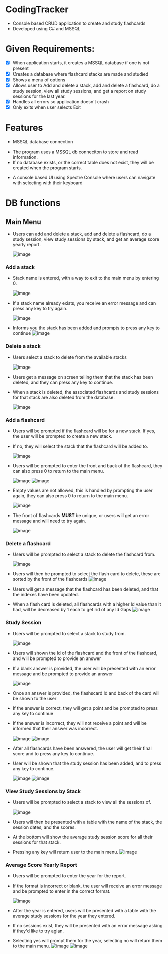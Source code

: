 # CodingTracker
- Console based CRUD application to create and study flashcards
- Developed using C# and MSSQL

# Given Requirements:
- [x] When application starts, it creates a MSSQL database if one is not present
- [x] Creates a database where flashcard stacks are made and studied
- [x] Shows a menu of options
- [x] Allows user to Add and delete a stack, add and delete a flashcard, do a study session, view all study sessions, and get a report on study sessions for the last year.
- [x] Handles all errors so application doesn't crash
- [x] Only exits when user selects Exit

# Features

* MSSQL database connection
		
- The program uses a MSSQL db conneciton to store and read information.
- If no database exists, or the correct table does not exist, they will be created when the program starts.

* A console based UI using Spectre Console where users can navigate with selecting with their keyboard


# DB functions

## Main Menu

- Users can add and delete a stack, add and delete a flashcard, do a study session, view study sessions by stack, and get an average score yearly report.

	![image](https://github.com/Fennikko/Images/blob/main/FlashcardsMainMenu.png)

### Add a stack

- Stack name is entered, with a way to exit to the main menu by entering 0.

	![image](https://github.com/Fennikko/Images/blob/main/StackName.png)

- If a stack name already exists, you receive an error message and can press any key to try again.

	![image](https://github.com/Fennikko/Images/blob/main/StackError.png)

- Informs you the stack has been added and prompts to press any key to continue
	![image](https://github.com/Fennikko/Images/blob/main/StackAddSuccess.png)

### Delete a stack

- Users select a stack to delete from the available stacks

	![image](https://github.com/Fennikko/Images/blob/main/StackDeletion.png)

- Users get a message on screen telling them that the stack has been deleted, and they can press any key to continue.
- When a stack is deleted, the associated flashcards and study sessions for that stack are also deleted from the database.

	![image](https://github.com/Fennikko/Images/blob/main/StackDeleted.png)

### Add a flashcard

- Users will be prompted if the flashcard will be for a new stack. If yes, the user will be prompted to create a new stack.
- If no, they will select the stack that the flashcard will be added to.

	![image](https://github.com/Fennikko/Images/blob/main/AddFlashcardStackSelect.png)

- Users will be prompted to enter the front and back of the flashcard, they can also press 0 to return to the main menu.

	![image](https://github.com/Fennikko/Images/blob/main/FlashcardFront.png)
	![image](https://github.com/Fennikko/Images/blob/main/FlashcardBack.png)

- Empty values are not allowed, this is handled by prompting the user again, they can also press 0 to return to the main menu.

	![image](https://github.com/Fennikko/Images/blob/main/FlashcardEmpty.png)

- The front of flashcards **MUST** be unique, or users will get an error message and will need to try again.

	![image](https://github.com/Fennikko/Images/blob/main/FlashcardAddError.png)



### Delete a flashcard

- Users will be prompted to select a stack to delete the flashcard from.

	![image](https://github.com/Fennikko/Images/blob/main/FlashcardDeletion1.png)

- Users will then be prompted to select the flash card to delete, these are sorted by the front of the flashcards
	![image](https://github.com/Fennikko/Images/blob/main/FlashcardDeletion2.png)

- Users will get a message that the flashcard has been deleted, and that the indexes have been updated.
- When a flash card is deleted, all flashcards with a higher Id value than it had, will be decreased by 1 each to get rid of any Id Gaps
	![image](https://github.com/Fennikko/Images/blob/main/FlashcardDeletion3.png)


### Study Session

- Users will be prompted to select a stack to study from.

	![image](https://github.com/Fennikko/Images/blob/main/FlashcardStudySession.png)

- Users will shown the Id of the flashcard and the front of the flashcard, and will be prompted to provide an answer
- If a blank answer is provided, the user will be presented with an error message and be prompted to provide an answer

	![image](https://github.com/Fennikko/Images/blob/main/FlashcardStudySession2.png)

- Once an answer is provided, the flashscard Id and back of the card will be shown to the user
- If the answer is correct, they will get a point and be prompted to press any key to continue
- If the answer is incorrect, they will not receive a point and will be informed that their answer was incorrect.

	![image](https://github.com/Fennikko/Images/blob/main/FlashcardStudySession3.png)
	![image](https://github.com/Fennikko/Images/blob/main/FlashcardStudySession4.png)

- After all flashcards have been answered, the user will get their final score and to press any key to continue.
- User will be shown that the study session has been added, and to press any key to continue.

	![image](https://github.com/Fennikko/Images/blob/main/FlashcardStudySession5.png)
	![image](https://github.com/Fennikko/Images/blob/main/FlashcardStudySession6.png)


### View Study Sessions by Stack

- Users will be prompted to select a stack to view all the sessions of.

	![image](https://github.com/Fennikko/Images/blob/main/FlashcardViewStudySessions.png)

- Users will then be presented with a table with the name of the stack, the session dates, and the scores.
- At the bottom will show the average study session score for all their sessions for that stack.
- Pressing any key will return user to the main menu.
	![image](https://github.com/Fennikko/Images/blob/main/FlashcardViewStudySessions2.png)


### Average Score Yearly Report

- Users will be prompted to enter the year for the report.
- If the format is incorrect or blank, the user will receive an error message and be prompted to enter in the correct format.

	![image](https://github.com/Fennikko/Images/blob/main/FlashcardsYearlyReport.png)

- After the year is entered, users will be presented with a table with the average study sessions for the year they entered.
- If no sessions exist, they will be presented with an error message asking if they'd like to try agian.
- Selecting yes will prompt them for the year, selecting no will return them to the main menu.
	![image](https://github.com/Fennikko/Images/blob/main/FlashcardsYearlyReport2.png)
	![image](https://github.com/Fennikko/Images/blob/main/FlashcardsYearlyReport3.png)